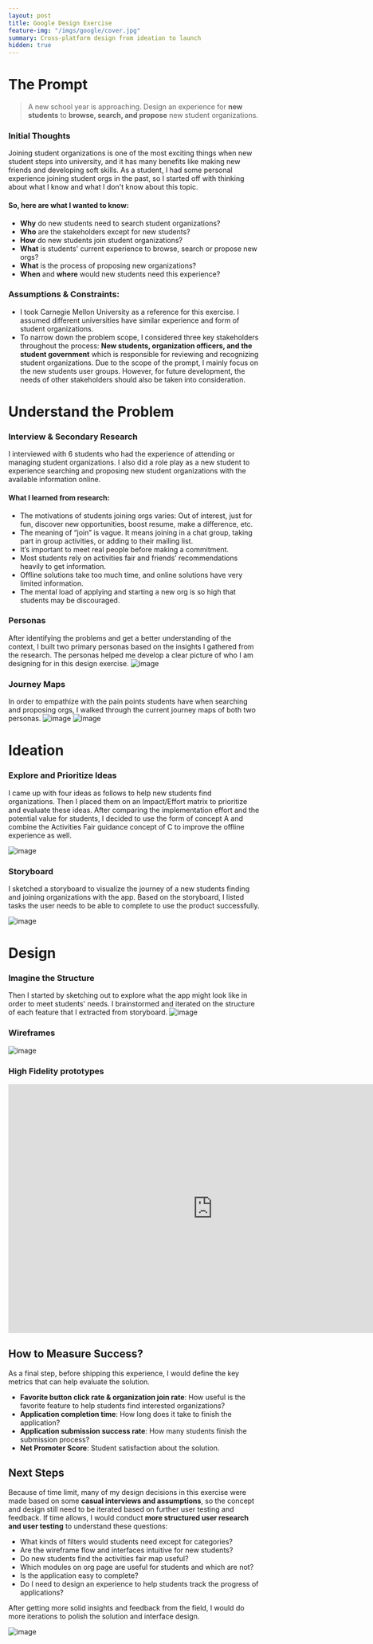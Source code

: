 ```yaml
---
layout: post
title: Google Design Exercise
feature-img: "/imgs/google/cover.jpg"
summary: Cross-platform design from ideation to launch
hidden: true
---
```

# The Prompt
> A new school year is approaching. Design an experience for **new students** to **browse, search, and propose** new student organizations.

### Initial Thoughts
Joining student organizations is one of the most exciting things when new student steps into university, and it has many benefits like making new friends and developing soft skills. As a student, I had some personal experience joining student orgs in the past, so I started off with thinking about what I know and what I don't know about this topic.

#### So, here are what I wanted to know:
- **Why** do new students need to search student organizations?
- **Who** are the stakeholders except for new students?
- **How** do new students join student organizations?
- **What** is students' current experience to browse, search or propose new orgs?
- **What** is the process of proposing new organizations?
- **When** and **where** would new students need this experience?

### Assumptions & Constraints:
- I took Carnegie Mellon University as a reference for this exercise. I assumed different universities have similar experience and form of student organizations.
- To narrow down the problem scope, I considered three key stakeholders throughout the process: **New students, organization officers, and the student government** which is responsible for reviewing and recognizing student organizations. Due to the scope of the prompt, I mainly focus on the new students user groups. However, for future development, the needs of other stakeholders should also be taken into consideration.

# Understand the Problem
### Interview & Secondary Research
I interviewed with 6 students who had the experience of attending or managing student organizations. I also did a role play as a new student to experience searching and proposing new student organizations with the available information online.

#### What I learned from research:
- The motivations of students joining orgs varies: Out of interest, just for fun, discover new opportunities, boost resume, make a difference, etc.
- The meaning of “join” is vague. It means joining in a chat group, taking part in group activities, or adding to their mailing list.
- It’s important to meet real people before making a commitment.
- Most students rely on activities fair and friends’ recommendations heavily to get information.
- Offline solutions take too much time, and online solutions have very limited information.
- The mental load of applying and starting a new org is so high that students may be discouraged.

### Personas
After identifying the problems and get a better understanding of the context, I built two primary personas based on the insights I gathered from the research. The personas helped me develop a clear picture of who I am designing for in this design exercise.
![image](/imgs/google/personas.jpg)

### Journey Maps
In order to empathize with the pain points students have when searching and proposing orgs, I walked through the current journey maps of both two personas.
![image](/imgs/google/journey1.jpg)
![image](/imgs/google/journey2.jpg)

# Ideation
### Explore and Prioritize Ideas
I came up with four ideas as follows to help new students find organizations. Then I placed them on an Impact/Effort matrix to prioritize and evaluate these ideas. After comparing the implementation effort and the potential value for students, I decided to use the form of concept A and combine the Activities Fair guidance concept of C to improve the offline experience as well.

![image](/imgs/google/ideation.jpg)

### Storyboard
I sketched a storyboard to visualize the journey of a new students finding and joining organizations with the app. Based on the storyboard, I listed tasks the user needs to be able to complete to use the product successfully.

![image](/imgs/google/storyboard.jpg)

# Design
### Imagine the Structure
Then I started by sketching out to explore what the app might look like in order to meet students' needs. I brainstormed and iterated on the structure of each feature that I extracted from storyboard.
![image](/imgs/google/sketch.jpg)

### Wireframes
![image](/imgs/google/wireframe.jpg)

### High Fidelity prototypes
<iframe width="820" height="500" src="https://www.youtube.com/embed/XhIGl9DggRc" frameborder="0" allow="accelerometer; autoplay; encrypted-media; gyroscope; picture-in-picture" allowfullscreen></iframe>

## How to Measure Success?
As a final step, before shipping this experience, I would define the key metrics that can help evaluate the solution.
- **Favorite button click rate & organization join rate**: How useful is the favorite feature to help students find interested organizations?
- **Application completion time**: How long does it take to finish the application?
- **Application submission success rate**: How many students finish the submission process?
- **Net Promoter Score**: Student satisfaction about the solution.

## Next Steps
Because of time limit, many of my design decisions in this exercise were made based on some **casual interviews and assumptions**, so the concept and design still need to be iterated based on further user testing and feedback. If time allows, I would conduct **more structured user research and user testing** to understand these questions:
- What kinds of filters would students need except for categories?
- Are the wireframe flow and interfaces intuitive for new students?
- Do new students find the activities fair map useful?
- Which modules on org page are useful for students and which are not?
- Is the application easy to complete?
- Do I need to design an experience to help students track the progress of applications?

After getting more solid insights and feedback from the field, I would do more iterations to polish the solution and interface design.

![image](/imgs/google/notebook.jpg)
